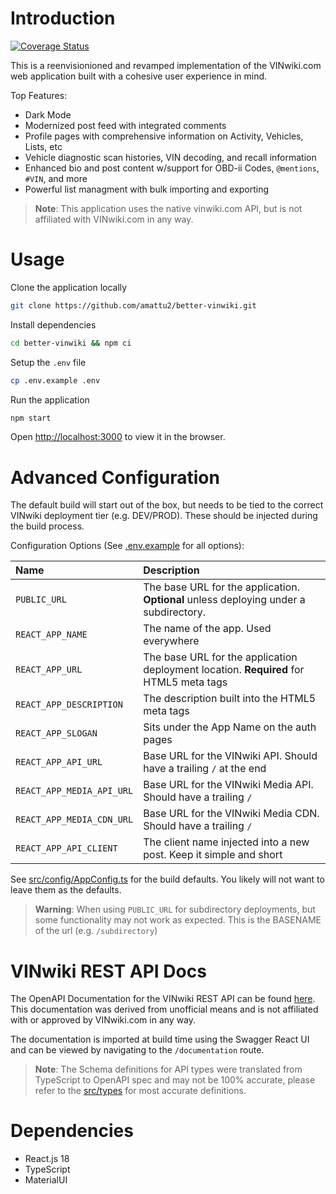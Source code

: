 # Introduction

[![Coverage Status](https://coveralls.io/repos/github/amattu2/better-vinwiki/badge.svg?branch=master)](https://coveralls.io/github/amattu2/better-vinwiki?branch=master)

This is a reenvisionioned and revamped implementation of the VINwiki.com web application
built with a cohesive user experience in mind.

Top Features:

- Dark Mode
- Modernized post feed with integrated comments
- Profile pages with comprehensive information on Activity, Vehicles, Lists, etc
- Vehicle diagnostic scan histories, VIN decoding, and recall information
- Enhanced bio and post content w/support for OBD-ii Codes, `@mentions`, `#VIN`,
and more
- Powerful list managment with bulk importing and exporting

> **Note**: This application uses the native vinwiki.com API,
> but is not affiliated with VINwiki.com in any way.

# Usage

Clone the application locally

```bash
git clone https://github.com/amattu2/better-vinwiki.git
```

Install dependencies

```bash
cd better-vinwiki && npm ci
```

Setup the `.env` file

```bash
cp .env.example .env
```

Run the application

```bash
npm start
```

Open [http://localhost:3000](http://localhost:3000) to view it in the browser.

# Advanced Configuration

The default build will start out of the box, but needs to be tied to the correct
VINwiki deployment tier (e.g. DEV/PROD). These should be injected during the build
process.

Configuration Options (See [.env.example](./.env.example) for all options):

| Name | Description |
|:-|:-|
|`PUBLIC_URL`|The base URL for the application. **Optional** unless deploying under a subdirectory.|
|`REACT_APP_NAME`|The name of the app. Used everywhere|
|`REACT_APP_URL`|The base URL for the application deployment location. **Required** for HTML5 meta tags|
|`REACT_APP_DESCRIPTION`|The description built into the HTML5 meta tags|
|`REACT_APP_SLOGAN`|Sits under the App Name on the auth pages|
|`REACT_APP_API_URL`|Base URL for the VINwiki API. Should have a trailing `/` at the end|
|`REACT_APP_MEDIA_API_URL`|Base URL for the VINwiki Media API. Should have a trailing `/`|
|`REACT_APP_MEDIA_CDN_URL`|Base URL for the VINwiki Media CDN. Should have a trailing `/`|
|`REACT_APP_API_CLIENT`|The client name injected into a new post. Keep it simple and short|

See [src/config/AppConfig.ts](./src/config/AppConfig.ts) for the build defaults.
You likely will not want to leave them as the defaults.

> **Warning**: When using `PUBLIC_URL` for subdirectory deployments, but some functionality may not work
> as expected. This is the BASENAME of the url (e.g. `/subdirectory`)

# VINwiki REST API Docs

The OpenAPI Documentation for the VINwiki REST API can be found [here](./openapi.yml).
This documentation was derived from unofficial means and is not affiliated with
or approved by VINwiki.com in any way.

The documentation is imported at build time using the Swagger React UI and can
be viewed by navigating to the `/documentation` route.

> **Note**: The Schema definitions for API types were translated from TypeScript
> to OpenAPI spec and may not be 100% accurate, please refer to the [src/types](./src/types)
> for most accurate definitions.

# Dependencies

- React.js 18
- TypeScript
- MaterialUI
